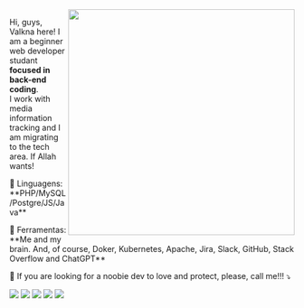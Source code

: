 <img src="https://raw.githubusercontent.com/MicaelliMedeiros/micaellimedeiros/master/image/computer-illustration.png" min-width="400px" max-width="400px" width="400px" align="right">

<p align="left"> 
  Hi, guys, Valkna here! I am a beginner web developer studant <strong>focused in back-end coding</strong>.<br>
  I work with media information tracking and I am migrating to the tech area. If Allah wants!
</p>

<p align="left">
  🦄 Linguagens: **PHP/MySQL/Postgre/JS/Java**
</p>

<p align="left">
  💼 Ferramentas: **Me and my brain. And, of course, Doker, Kubernetes, Apache, Jira, Slack, GitHub, Stack Overflow and ChatGPT**
</p>

<p align="left">
  💌 If you are looking for a noobie dev to love and protect, please, call me!!! ⤵️
</p>

<p align="left">
  <a href="mailto:valknadev@gmail.com" alt="Gmail">
  <img src="https://img.shields.io/badge/-Gmail-FF0000?style=flat-square&labelColor=FF0000&logo=gmail&logoColor=white&link=LINK-DO-SEU-GMAIL"/></a>

  <a href="https://www.linkedin.com/in/valkna/" target="_blank" alt="LinkedIn">
  <img src="https://img.shields.io/badge/-Linkedin-0e76a8?style=flat-square&logo=Linkedin&logoColor=white&link=LINK-DO-SEU-LINKEDIN"/></a>

  <a href="https://api.whatsapp.com/send?phone=5547999636240" alt="WhatsApp">
  <img src="https://img.shields.io/badge/-WhatsApp-25d366?style=flat-square&labelColor=25d366&logo=whatsapp&logoColor=white&link=API-DO-SEU-WHATSAPP"/></a>

  <a href="https://www.facebook.com/valknalol/" alt="Facebook">
  <img src="https://img.shields.io/badge/-Facebook-3b5998?style=flat-square&labelColor=3b5998&logo=facebook&logoColor=white&link=LINK-DO-SEU-FACEBOOK"/></a>

  <a href="https://www.instagram.com/valkna/" alt="Instagram">
  <img src="https://img.shields.io/badge/-Instagram-DF0174?style=flat-square&labelColor=DF0174&logo=instagram&logoColor=white&link=LINK-DO-SEU-INSTAGRAM"/></a>
</p>
